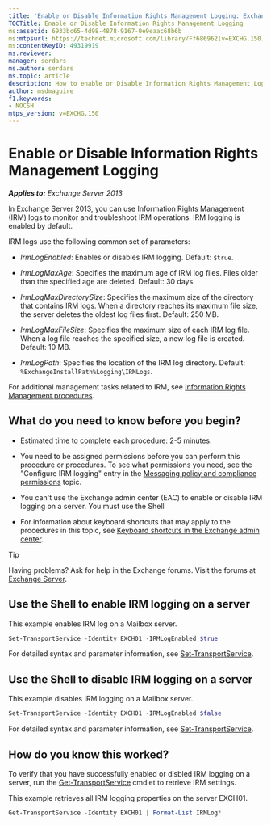 ```yaml
---
title: 'Enable or Disable Information Rights Management Logging: Exchange 2013 Help'
TOCTitle: Enable or Disable Information Rights Management Logging
ms:assetid: 6933bc65-4d98-4878-9167-0e9eaac68b6b
ms:mtpsurl: https://technet.microsoft.com/library/Ff686962(v=EXCHG.150)
ms:contentKeyID: 49319919
ms.reviewer: 
manager: serdars
ms.author: serdars
ms.topic: article
description: How to enable or Disable Information Rights Management Logging in Exchange Server
author: msdmaguire
f1.keywords:
- NOCSH
mtps_version: v=EXCHG.150
---
```


# Enable or Disable Information Rights Management Logging

_**Applies to:** Exchange Server 2013_

In Exchange Server 2013, you can use Information Rights Management (IRM) logs to monitor and troubleshoot IRM operations. IRM logging is enabled by default.

IRM logs use the following common set of parameters:

- *IrmLogEnabled*: Enables or disables IRM logging. Default: `$true`.

- *IrmLogMaxAge*: Specifies the maximum age of IRM log files. Files older than the specified age are deleted. Default: 30 days.

- *IrmLogMaxDirectorySize*: Specifies the maximum size of the directory that contains IRM logs. When a directory reaches its maximum file size, the server deletes the oldest log files first. Default: 250 MB.

- *IrmLogMaxFileSize*: Specifies the maximum size of each IRM log file. When a log file reaches the specified size, a new log file is created. Default: 10 MB.

- *IrmLogPath*: Specifies the location of the IRM log directory. Default: `%ExchangeInstallPath%Logging\IRMLogs`.

For additional management tasks related to IRM, see [Information Rights Management procedures](information-rights-management-procedures-exchange-2013-help.md).

## What do you need to know before you begin?

- Estimated time to complete each procedure: 2-5 minutes.

- You need to be assigned permissions before you can perform this procedure or procedures. To see what permissions you need, see the "Configure IRM logging" entry in the [Messaging policy and compliance permissions](messaging-policy-and-compliance-permissions-exchange-2013-help.md) topic.

- You can't use the Exchange admin center (EAC) to enable or disable IRM logging on a server. You must use the Shell

- For information about keyboard shortcuts that may apply to the procedures in this topic, see [Keyboard shortcuts in the Exchange admin center](keyboard-shortcuts-in-the-exchange-admin-center-2013-help.md).

> [!TIP]
> Having problems? Ask for help in the Exchange forums. Visit the forums at [Exchange Server](https://social.technet.microsoft.com/forums/office/home?category=exchangeserver).

## Use the Shell to enable IRM logging on a server

This example enables IRM log on a Mailbox server.

```powershell
Set-TransportService -Identity EXCH01 -IRMLogEnabled $true
```

For detailed syntax and parameter information, see [Set-TransportService](/powershell/module/exchange/Set-TransportService).

## Use the Shell to disable IRM logging on a server

This example disables IRM logging on a Mailbox server.

```powershell
Set-TransportService -Identity EXCH01 -IRMLogEnabled $false
```

For detailed syntax and parameter information, see [Set-TransportService](/powershell/module/exchange/Set-TransportService).

## How do you know this worked?

To verify that you have successfully enabled or disbled IRM logging on a server, run the [Get-TransportService](/powershell/module/exchange/Get-TransportService) cmdlet to retrieve IRM settings.

This example retrieves all IRM logging properties on the server EXCH01.

```powershell
Get-TransportService -Identity EXCH01 | Format-List IRMLog*
```